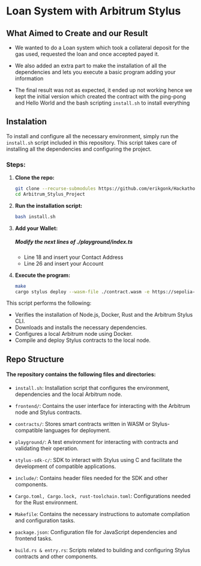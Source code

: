# Loan System with Arbitrum Stylus

## What Aimed to Create and our Result
- We wanted to do a Loan system which took a collateral deposit for the gas used, requested the loan and once accepted payed it.
- We also added an extra part to make the installation of all the dependencies and lets you execute a basic program adding your information

- The final result was not as expected, it ended up not working hence we kept the initial version which created the contract with the ping-pong and Hello World and the bash scripting `install.sh` to install everything 

## Instalation

To install and configure all the necessary environment, simply run the `install.sh` script included in this repository. This script takes care of installing all the dependencies and configuring the project.

### Steps:

1. **Clone the repo:**

    ```bash
    git clone --recurse-submodules https://github.com/erikgonk/Hackathon-Lemon.git Arbitrum_Stylus_Project
    cd Arbitrum_Stylus_Project
    ```

2. **Run the installation script:**

    ```bash
    bash install.sh
    ```

3. **Add your Wallet:**
   
    ##### Modify the next lines of ./playground/index.ts
   - Line 18 and insert your Contact Address
   - Line 26 and insert your Account
   
5. **Execute the program:**
    ```bash
    make
    cargo stylus deploy --wasm-file ./contract.wasm -e https://sepolia-rollup.arbitrum.io/rpc --cargo-stylus-version 0.5.3 --private-key INSERT_YOUR_PRIVATE_KEY
    ```

This script performs the following:
- Verifies the installation of Node.js, Docker, Rust and the Arbitrum Stylus CLI.
- Downloads and installs the necessary dependencies.
- Configures a local Arbitrum node using Docker.
- Compile and deploy Stylus contracts to the local node.

## Repo Structure

#### The repository contains the following files and directories:

- `install.sh`: Installation script that configures the environment, dependencies and the local Arbitrum node.

- `frontend/`: Contains the user interface for interacting with the Arbitrum node and Stylus contracts.

- `contracts/`: Stores smart contracts written in WASM or Stylus-compatible languages for deployment.

- `playground/`: A test environment for interacting with contracts and validating their operation.

- `stylus-sdk-c/`: SDK to interact with Stylus using C and facilitate the development of compatible applications.

- `include/`: Contains header files needed for the SDK and other components.

- `Cargo.toml, Cargo.lock, rust-toolchain.toml`: Configurations needed for the Rust environment.

- `Makefile`: Contains the necessary instructions to automate compilation and configuration tasks.

- `package.json`: Configuration file for JavaScript dependencies and frontend tasks.

- `build.rs & entry.rs`: Scripts related to building and configuring Stylus contracts and other components.

